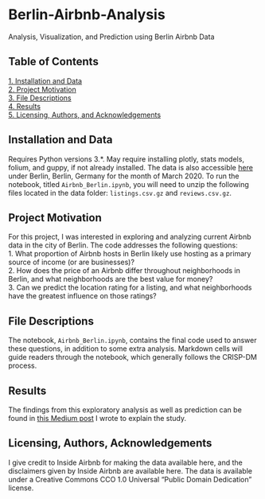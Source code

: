 # Berlin-Airbnb-Analysis
Analysis, Visualization, and Prediction using Berlin Airbnb Data

## Table of Contents
[1. Installation and Data](#installation-and-data) \
[2. Project Motivation](#project-motivation) \
[3. File Descriptions](#file-descriptions) \
[4. Results](#results) \
[5. Licensing, Authors, and Acknowledgements](#licensing) 


## Installation and Data
Requires Python versions 3.\*. May require installing plotly, stats models, folium, and guppy, if not already installed.
The data is also accessible [here](http://insideairbnb.com/get-the-data.html) under Berlin, Berlin, Germany for the month of March 2020. To run the notebook, titled ``Airbnb_Berlin.ipynb``, you will need to unzip the following files located in the data folder: ``listings.csv.gz`` and ``reviews.csv.gz``.

## Project Motivation
For this project, I was interested in exploring and analyzing current Airbnb data in the city of Berlin. The code addresses the following questions:\
	1.	What proportion of Airbnb hosts in Berlin likely use hosting as a primary source of income (or are businesses)? \
	2.	How does the price of an Airbnb differ throughout neighborhoods in Berlin, and what neighborhoods are the best value for money? \
	3.	Can we predict the location rating for a listing, and what neighborhoods have the greatest influence on those ratings?

## File Descriptions
The notebook, ``Airbnb_Berlin.ipynb``, contains the final code used to answer these questions, in addition to some extra analysis. Markdown cells will guide readers through the notebook, which generally follows the CRISP-DM process. 

## Results
The findings from this exploratory analysis as well as prediction can be found in [this Medium post](https://medium.com/@katherineedgley/a-visual-data-driven-look-at-airbnb-hosting-in-berlin-729eccd8bf9d) I wrote to explain the study.

## Licensing, Authors, Acknowledgements <a name="licensing"></a>
I give credit to Inside Airbnb for making the data available here, and the disclaimers given by Inside Airbnb are available here. The data is available under a Creative Commons CCO 1.0 Universal “Public Domain Dedication” license.
